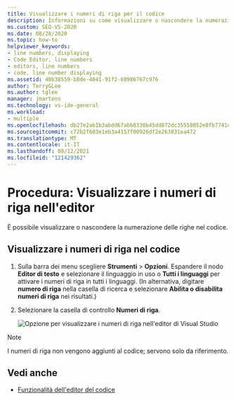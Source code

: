 ```yaml
---
title: Visualizzare i numeri di riga per il codice
description: Informazioni su come visualizzare o nascondere la numerazione delle righe nel codice.
ms.custom: SEO-VS-2020
ms.date: 08/28/2020
ms.topic: how-to
helpviewer_keywords:
- line numbers, displaying
- Code Editor, line numbers
- editors, line numbers
- code, line number displaying
ms.assetid: 40b38559-b8de-4041-91f2-68986767c976
author: TerryGLee
ms.author: tglee
manager: jmartens
ms.technology: vs-ide-general
ms.workload:
- multiple
ms.openlocfilehash: db27e2ab1b3abdd67abb8330b45dd872dc35558052e8fb7741c763ee9f8ec352
ms.sourcegitcommit: c72b2f603e1eb3a4157f00926df2e263831ea472
ms.translationtype: MT
ms.contentlocale: it-IT
ms.lasthandoff: 08/12/2021
ms.locfileid: "121429362"
---
```

# <a name="how-to-display-line-numbers-in-the-editor"></a>Procedura: Visualizzare i numeri di riga nell'editor

È possibile visualizzare o nascondere la numerazione delle righe nel codice.

## <a name="display-line-numbers-in-code"></a>Visualizzare i numeri di riga nel codice

1. Sulla barra dei menu scegliere **Strumenti**  >  **Opzioni**. Espandere il nodo **Editor di testo** e selezionare il linguaggio in uso o **Tutti i linguaggi** per attivare i numeri di riga in tutti i linguaggi. (In alternativa, digitare **numero di riga** nella casella di ricerca e selezionare **Abilita o disabilita numeri di riga** nei risultati.)

2. Selezionare la casella di controllo **Numeri di riga**.

   ![Opzione per visualizzare i numeri di riga nell'editor di Visual Studio](../../ide/reference/media/line-numbers-option.png)

> [!NOTE]
> I numeri di riga non vengono aggiunti al codice; servono solo da riferimento.

## <a name="see-also"></a>Vedi anche

- [Funzionalità dell'editor del codice](../../ide/writing-code-in-the-code-and-text-editor.md)
